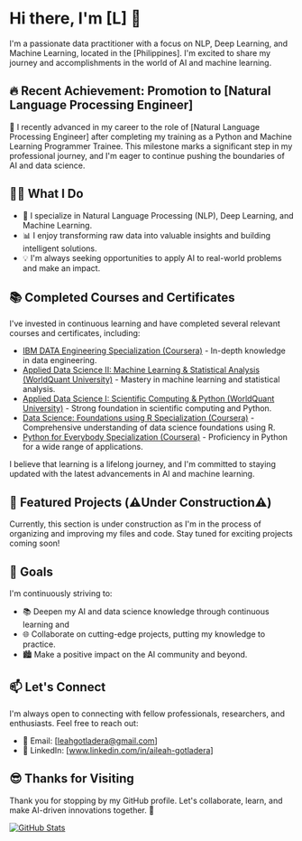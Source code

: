 # Hi there, I'm [L] 👋

I'm a passionate data practitioner with a focus on NLP, Deep Learning, and Machine Learning, located in the [Philippines]. I'm excited to share my journey and accomplishments in the world of AI and machine learning.

## 🔥 Recent Achievement: Promotion to [Natural Language Processing Engineer]

🚀 I recently advanced in my career to the role of [Natural Language Processing Engineer] after completing my training as a Python and Machine Learning Programmer Trainee. This milestone marks a significant step in my professional journey, and I'm eager to continue pushing the boundaries of AI and data science.

## 👨‍💻 What I Do

- 🤖 I specialize in Natural Language Processing (NLP), Deep Learning, and Machine Learning.
- 📊 I enjoy transforming raw data into valuable insights and building intelligent solutions.
- 💡 I'm always seeking opportunities to apply AI to real-world problems and make an impact.

## 📚 Completed Courses and Certificates

I've invested in continuous learning and have completed several relevant courses and certificates, including:

- [IBM DATA Engineering Specialization (Coursera)](https://www.coursera.org/account/accomplishments/specialization/certificate/SAS8LSXRA68G) - In-depth knowledge in data engineering.
- [Applied Data Science II: Machine Learning & Statistical Analysis (WorldQuant University)](https://www.credly.com/badges/9b343b38-015c-468a-9b92-4297e170730a/linked_in_profile) - Mastery in machine learning and statistical analysis.
- [Applied Data Science I: Scientific Computing & Python (WorldQuant University)](https://www.credly.com/badges/1c6023a4-c760-498e-a9b4-b1edd4be3f2c/linked_in_profile) - Strong foundation in scientific computing and Python.
- [Data Science: Foundations using R Specialization (Coursera)](https://www.coursera.org/account/accomplishments/specialization/certificate/2Q9C8HVBU3WT) - Comprehensive understanding of data science foundations using R.
- [Python for Everybody Specialization (Coursera)](https://www.coursera.org/account/accomplishments/specialization/certificate/AM43SYWZDZEV) - Proficiency in Python for a wide range of applications.

I believe that learning is a lifelong journey, and I'm committed to staying updated with the latest advancements in AI and machine learning.

## 🌟 Featured Projects (⚠️Under Construction⚠️)

Currently, this section is under construction as I'm in the process of organizing and improving my files and code. Stay tuned for exciting projects coming soon!

## 🚀 Goals

I'm continuously striving to:

- 📚 Deepen my AI and data science knowledge through continuous learning and 
- 🌐 Collaborate on cutting-edge projects, putting my knowledge to practice.
- 🏙 Make a positive impact on the AI community and beyond.

## 📫 Let's Connect

I'm always open to connecting with fellow professionals, researchers, and enthusiasts. Feel free to reach out:

- 📧 Email: [leahgotladera@gmail.com]
- 💼 LinkedIn: [www.linkedin.com/in/aileah-gotladera]

## 😎 Thanks for Visiting

Thank you for stopping by my GitHub profile. Let's collaborate, learn, and make AI-driven innovations together. 🚀

[![GitHub Stats](https://github-readme-stats.vercel.app/api?username=YourGitHubUsername)](https://github.com/YourGitHubUsername)

